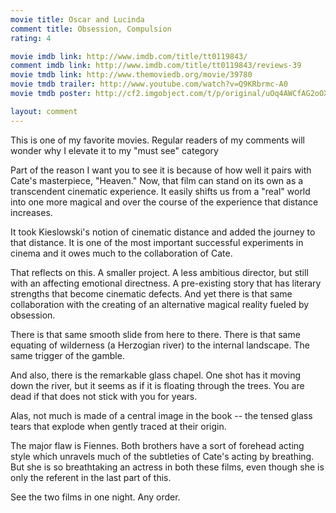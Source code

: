 ```yaml
---
movie title: Oscar and Lucinda
comment title: Obsession, Compulsion
rating: 4

movie imdb link: http://www.imdb.com/title/tt0119843/
comment imdb link: http://www.imdb.com/title/tt0119843/reviews-39
movie tmdb link: http://www.themoviedb.org/movie/39780
movie tmdb trailer: http://www.youtube.com/watch?v=Q9KRbrmc-A0
movie tmdb poster: http://cf2.imgobject.com/t/p/original/uOq4AWCfAG2oOXY33N9lIcc5xPv.jpg

layout: comment
---
```


This is one of my favorite movies. Regular readers of my comments will wonder why I elevate it to my "must see" category

Part of the reason I want you to see it is because of how well it pairs with Cate's masterpiece, "Heaven." Now, that film can stand on its own as a transcendent cinematic experience. It easily shifts us from a "real" world into one more magical and over the course of the experience that distance increases. 

It took Kieslowski's notion of cinematic distance and added the journey to that distance. It is one of the most important successful experiments in cinema and it owes much to the collaboration of Cate.

That reflects on this. A smaller project. A less ambitious director, but still with an affecting emotional directness. A pre-existing story that has literary strengths that become cinematic defects. And yet there is that same collaboration with the creating of an alternative magical reality fueled by obsession.

There is that same smooth slide from here to there. There is that same equating of wilderness (a Herzogian river) to the internal landscape. The same trigger of the gamble. 

And also, there is the remarkable glass chapel. One shot has it moving down the river, but it seems as if it is floating through the trees. You are dead if that does not stick with you for years.

Alas, not much is made of a central image in the book -- the tensed glass tears that explode when gently traced at their origin.

The major flaw is Fiennes. Both brothers have a sort of forehead acting style which unravels much of the subtleties of Cate's acting by breathing. But she is so breathtaking an actress in both these films, even though she is only the referent in the last part of this.

See the two films in one night. Any order.